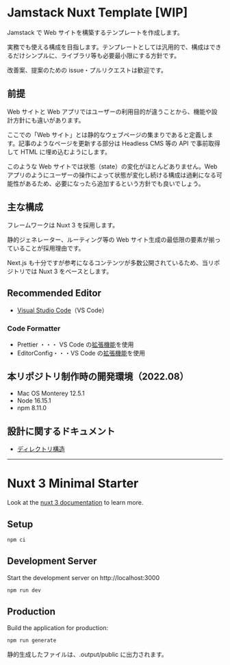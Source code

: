 # Jamstack Nuxt Template [WIP]

Jamstack で Web サイトを構築するテンプレートを作成します。

実務でも使える構成を目指します。テンプレートとしては汎用的で、構成はできるだけシンプルに、ライブラリ等も必要最小限にする方針です。

改善案、提案のための issue・プルリクエストは歓迎です。

## 前提

Web サイトと Web アプリではユーザーの利用目的が違うことから、機能や設計方針にも違いがあります。

ここでの「Web サイト」とは静的なウェブページの集まりであると定義します。記事のようなページを更新する部分は Headless CMS 等の API で事前取得して HTML に埋め込むようにします。

このような Web サイトでは状態（state）の変化がほとんどありません。Web アプリのようにユーザーの操作によって状態が変化し続ける構成は過剰になる可能性があるため、必要になったら追加するという方針でも良いでしょう。

## 主な構成

フレームワークは Nuxt 3 を採用します。

静的ジェネレーター、ルーティング等の Web サイト生成の最低限の要素が揃っていることが採用理由です。

Next.js も十分ですが参考になるコンテンツが多数公開されているため、当リポジトリでは Nuxt 3 をベースとします。

## Recommended Editor

- [Visual Studio Code](https://azure.microsoft.com/ja-jp/products/visual-studio-code/)（VS Code）

### Code Formatter

- Prettier ・・・ VS Code の[拡張機能](https://marketplace.visualstudio.com/items?itemName=esbenp.prettier-vscode)を使用
- EditorConfig・・・VS Code の[拡張機能](https://editorconfig.org/#overview)を使用

## 本リポジトリ制作時の開発環境（2022.08）

- Mac OS Monterey 12.5.1
- Node 16.15.1
- npm 8.11.0

## 設計に関するドキュメント

- [ディレクトリ構造](docs/DIRECTLY.md)

---

# Nuxt 3 Minimal Starter

Look at the [nuxt 3 documentation](https://v3.nuxtjs.org) to learn more.

## Setup

```bash
npm ci
```

## Development Server

Start the development server on http://localhost:3000

```bash
npm run dev
```

## Production

Build the application for production:

```bash
npm run generate
```

静的生成したファイルは、.output/public に出力されます。
